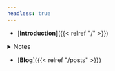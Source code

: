```yaml
---
headless: true
---
```


- [**Introduction**]({{< relref "/" >}})

<details>
 <summary>Notes</summary>

- 
 - [**プログラミング**]({{< relref "/docs/programming/jp_index.md" >}})
 - [**CTF**]({{< relref "/docs/ctf/ctf_index.md" >}})

</details>

- [**Blog**]({{< relref "/posts" >}})

